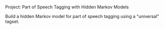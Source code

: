 Project: Part of Speech Tagging with Hidden Markov Models

Build a hidden Markov model for part of speech tagging using a "universal" tagset.